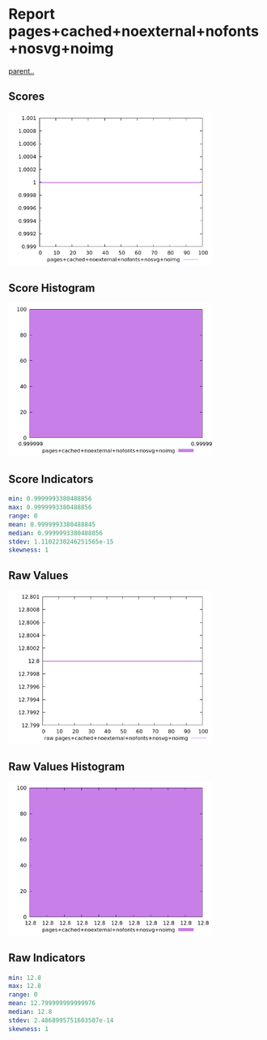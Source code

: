 # Report pages+cached+noexternal+nofonts+nosvg+noimg

[parent..](./..)  


## Scores

![score](./score.png)  

## Score Histogram

![hist](./hist.png)  

## Score Indicators

```yaml
min: 0.9999993380488856
max: 0.9999993380488856
range: 0
mean: 0.9999993380488845
median: 0.9999993380488856
stdev: 1.1102230246251565e-15
skewness: 1

```

## Raw Values

![raw](./raw.png)  

## Raw Values Histogram

![raw hist](./raw_hist.png)  

## Raw Indicators

```yaml
min: 12.8
max: 12.8
range: 0
mean: 12.799999999999976
median: 12.8
stdev: 2.4868995751603507e-14
skewness: 1

```

<style>
  img {
    max-width: 80%;
  }
</style>
      
